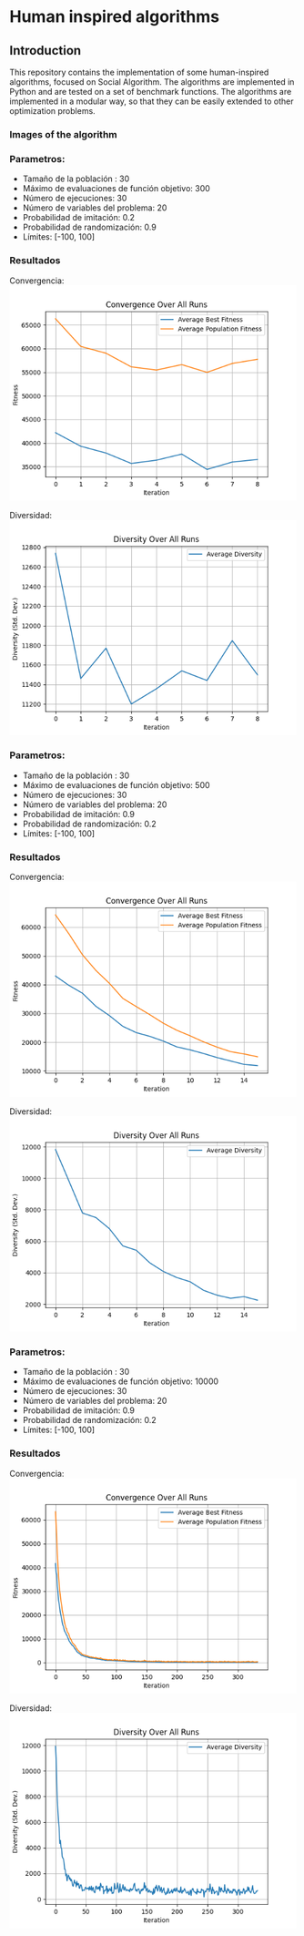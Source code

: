 # Human inspired algorithms

## Introduction
This repository contains the implementation of some human-inspired algorithms, focused on Social Algorithm. The algorithms are implemented in Python and are tested on a set of benchmark functions. The algorithms are implemented in a modular way, so that they can be easily extended to other optimization problems.

### Images of the algorithm

### Parametros:
- Tamaño de la población : 30
- Máximo de evaluaciones de función objetivo: 300
- Número de ejecuciones: 30
- Número de variables del problema: 20
- Probabilidad de imitación: 0.2
- Probabilidad de randomización: 0.9
- Límites: [-100, 100]

### Resultados
Convergencia:
![alt text](https://github.com/AldaCL/human-inspired-optimization-algorithms/blob/main/convergence_20241219-093044.png?raw=true)

Diversidad:
![alt text](https://github.com/AldaCL/human-inspired-optimization-algorithms/blob/main/diversity_20241219-093044.png?raw=true)


### Parametros:
- Tamaño de la población : 30
- Máximo de evaluaciones de función objetivo: 500
- Número de ejecuciones: 30
- Número de variables del problema: 20
- Probabilidad de imitación: 0.9
- Probabilidad de randomización: 0.2
- Límites: [-100, 100]

### Resultados
Convergencia:
![alt text](https://github.com/AldaCL/human-inspired-optimization-algorithms/blob/main/convergence_20241219-093442.png?raw=true)

Diversidad:
![alt text](https://github.com/AldaCL/human-inspired-optimization-algorithms/blob/main/diversity_20241219-093442.png?raw=true)


### Parametros:
- Tamaño de la población : 30
- Máximo de evaluaciones de función objetivo: 10000
- Número de ejecuciones: 30
- Número de variables del problema: 20
- Probabilidad de imitación: 0.9
- Probabilidad de randomización: 0.2
- Límites: [-100, 100]

### Resultados
Convergencia:
![alt text](https://github.com/AldaCL/human-inspired-optimization-algorithms/blob/main/convergence_20241219-093501.png?raw=true)

Diversidad:
![alt text](https://github.com/AldaCL/human-inspired-optimization-algorithms/blob/main/diversity_20241219-093501.png?raw=true)


